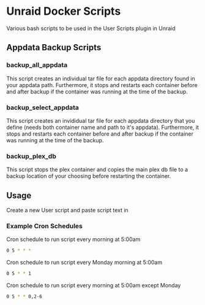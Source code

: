 # Unraid Docker Scripts

Various bash scripts to be used in the User Scripts plugin in Unraid


## Appdata Backup Scripts

### backup_all_appdata

This script creates an individual tar file for each appdata directory found in your appdata path.  Furthermore, it stops and restarts each container before and after backup if the container was running at the time of the backup.

### backup_select_appdata

This script creates an invididual tar file for each appdata directory that you define (needs both container name and path to it's appdata).  Furthermore, it stops and restarts each container before and after backup if the container was running at the time of the backup.

### backup_plex_db

This script stops the plex container and copies the main plex db file to a backup location of your choosing before restarting the container.


## Usage

Create a new User script and paste script text in

### Example Cron Schedules

Cron schedule to run script every morning at 5:00am

```bash
0 5 * * *
```

Cron schedule to run script every Monday morning at 5:00am

```bash
0 5 * * 1
```

Cron schedule to run script every morning at 5:00am except Monday

```bash
0 5 * * 0,2-6
```
